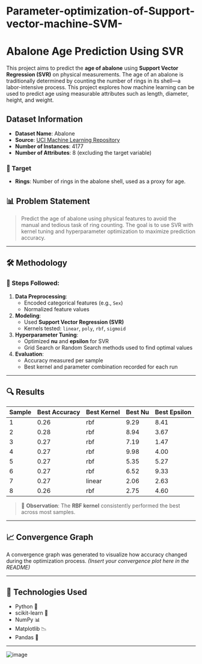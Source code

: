 # Parameter-optimization-of-Support-vector-machine-SVM-

# Abalone Age Prediction Using SVR

This project aims to predict the **age of abalone** using **Support Vector Regression (SVR)** on physical measurements. The age of an abalone is traditionally determined by counting the number of rings in its shell—a labor-intensive process. This project explores how machine learning can be used to predict age using measurable attributes such as length, diameter, height, and weight.

## Dataset Information

- **Dataset Name**: Abalone
- **Source**: [UCI Machine Learning Repository](https://archive.ics.uci.edu/ml/datasets/abalone)
- **Number of Instances**: 4177  
- **Number of Attributes**: 8 (excluding the target variable)

### 🎯 Target
- **Rings**: Number of rings in the abalone shell, used as a proxy for age.


## 📊 Problem Statement

> Predict the age of abalone using physical features to avoid the manual and tedious task of ring counting. The goal is to use SVR with kernel tuning and hyperparameter optimization to maximize prediction accuracy.

---

## 🛠️ Methodology

### 📌 Steps Followed:
1. **Data Preprocessing**:
   - Encoded categorical features (e.g., `Sex`)
   - Normalized feature values
2. **Modeling**:
   - Used **Support Vector Regression (SVR)**
   - Kernels tested: `linear`, `poly`, `rbf`, `sigmoid`
3. **Hyperparameter Tuning**:
   - Optimized **nu** and **epsilon** for SVR
   - Grid Search or Random Search methods used to find optimal values
4. **Evaluation**:
   - Accuracy measured per sample
   - Best kernel and parameter combination recorded for each run

---

## 🔍 Results

| Sample | Best Accuracy | Best Kernel | Best Nu | Best Epsilon |
|--------|----------------|--------------|----------|----------------|
| 1      | 0.26           | rbf          | 9.29     | 8.41           |
| 2      | 0.28           | rbf          | 8.94     | 3.67           |
| 3      | 0.27           | rbf          | 7.19     | 1.47           |
| 4      | 0.27           | rbf          | 9.98     | 4.00           |
| 5      | 0.27           | rbf          | 5.35     | 5.27           |
| 6      | 0.27           | rbf          | 6.52     | 9.33           |
| 7      | 0.27           | linear       | 2.06     | 2.63           |
| 8      | 0.26           | rbf          | 2.75     | 4.60           |

> 🔎 **Observation**: The **RBF kernel** consistently performed the best across most samples.

---

## 📈 Convergence Graph

A convergence graph was generated to visualize how accuracy changed during the optimization process. *(Insert your convergence plot here in the README)*

---

## 🧠 Technologies Used

- Python 🐍
- scikit-learn 🤖
- NumPy 📊
- Matplotlib 📉
- Pandas 📁

---



![image](https://github.com/user-attachments/assets/4bdc5cd8-9174-44ad-a4bf-a80f83e53243)
